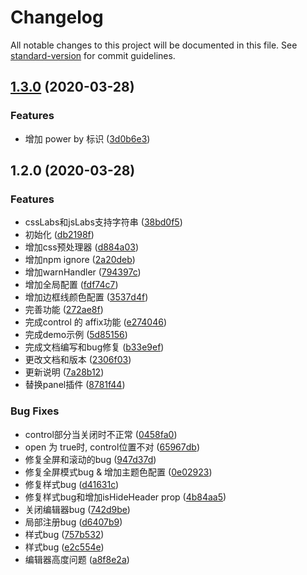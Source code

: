 # Changelog

All notable changes to this project will be documented in this file. See [standard-version](https://github.com/conventional-changelog/standard-version) for commit guidelines.

## [1.3.0](https://github.com/dream2023/vue-run-sfc/compare/v1.2.0...v1.3.0) (2020-03-28)


### Features

* 增加 power by 标识 ([3d0b6e3](https://github.com/dream2023/vue-run-sfc/commit/3d0b6e3213ef37e4c95f04de3e447ff612412e94))

## 1.2.0 (2020-03-28)


### Features

* cssLabs和jsLabs支持字符串 ([38bd0f5](https://github.com/dream2023/vue-run-sfc/commit/38bd0f5719bcdc70ae838ff13426d7e8fd1ef3c9))
* 初始化 ([db2198f](https://github.com/dream2023/vue-run-sfc/commit/db2198fe7284f9215f78dd4aff4fbed3976e12d2))
* 增加css预处理器 ([d884a03](https://github.com/dream2023/vue-run-sfc/commit/d884a0342eb3b0ec0315c0d03bb737be9b9c7703))
* 增加npm ignore ([2a20deb](https://github.com/dream2023/vue-run-sfc/commit/2a20deb7964624c324f621877c70316154c3aee0))
* 增加warnHandler ([794397c](https://github.com/dream2023/vue-run-sfc/commit/794397cf5077d0b35f0be737bf2a4c0862059471))
* 增加全局配置 ([fdf74c7](https://github.com/dream2023/vue-run-sfc/commit/fdf74c7b9eb9f2575d4099d419cbab64f563a75c))
* 增加边框线颜色配置 ([3537d4f](https://github.com/dream2023/vue-run-sfc/commit/3537d4f10cba782486851c1370a9d569afa724f2))
* 完善功能 ([272ae8f](https://github.com/dream2023/vue-run-sfc/commit/272ae8fe83274cd17035f205471984d6a855595e))
* 完成control 的 affix功能 ([e274046](https://github.com/dream2023/vue-run-sfc/commit/e2740467ebff9cdfa22cd29750bc3c511b962693))
* 完成demo示例 ([5d85156](https://github.com/dream2023/vue-run-sfc/commit/5d8515674408e62bb83565f4f2d6f9047dd92ef2))
* 完成文档编写和bug修复 ([b33e9ef](https://github.com/dream2023/vue-run-sfc/commit/b33e9ef8a8e11edd30badabcd4b27b2e3de6d1af))
* 更改文档和版本 ([2306f03](https://github.com/dream2023/vue-run-sfc/commit/2306f03ad5af42d2e8b701a43051d7d4348ab8df))
* 更新说明 ([7a28b12](https://github.com/dream2023/vue-run-sfc/commit/7a28b1220657affbd07657227e44d57d285c274e))
* 替换panel插件 ([8781f44](https://github.com/dream2023/vue-run-sfc/commit/8781f448f2804bced75eed57ca8f6ec1f7160400))


### Bug Fixes

* control部分当关闭时不正常 ([0458fa0](https://github.com/dream2023/vue-run-sfc/commit/0458fa036786130deb48e7d33ef2e6bd139308c4))
* open 为 true时, control位置不对 ([65967db](https://github.com/dream2023/vue-run-sfc/commit/65967db38ea27df69c00bbc66544a0f89b6328a6))
* 修复全屏和滚动的bug ([947d37d](https://github.com/dream2023/vue-run-sfc/commit/947d37d07db924b1eacb174b7680c81ae8c3e0db))
* 修复全屏模式bug & 增加主题色配置 ([0e02923](https://github.com/dream2023/vue-run-sfc/commit/0e029231589d1c69d93ccd465acae9b8bb84defb))
* 修复样式bug ([d41631c](https://github.com/dream2023/vue-run-sfc/commit/d41631c97d6e5259727af5dd429140847fcc0960))
* 修复样式bug和增加isHideHeader prop ([4b84aa5](https://github.com/dream2023/vue-run-sfc/commit/4b84aa50e59d17073fca9a575d9b2d41ab770469))
* 关闭编辑器bug ([742d9be](https://github.com/dream2023/vue-run-sfc/commit/742d9be8110f0c60ca22c1e3433315bbf1959b4a))
* 局部注册bug ([d6407b9](https://github.com/dream2023/vue-run-sfc/commit/d6407b91df5fd9e20952ddd808543a9950e550b8))
* 样式bug ([757b532](https://github.com/dream2023/vue-run-sfc/commit/757b532d5a3aac5f3eb2b31d529489922849b2c3))
* 样式bug ([e2c554e](https://github.com/dream2023/vue-run-sfc/commit/e2c554e8a205b2c1097182f46727285870a7b623))
* 编辑器高度问题 ([a8f8e2a](https://github.com/dream2023/vue-run-sfc/commit/a8f8e2ad1a74648e7d1902d5d6842ec31d478007))
